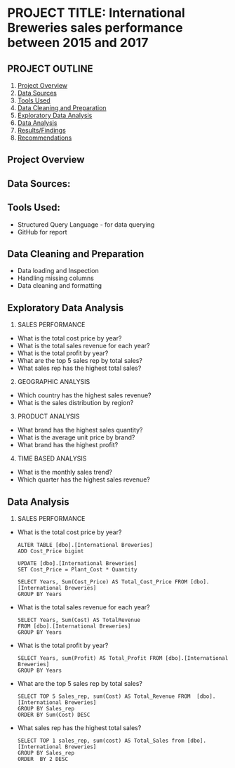 # PROJECT TITLE: International Breweries sales performance between 2015 and 2017
## PROJECT OUTLINE
1.	[Project Overview](#project-overview)
2.	[Data Sources](data-sources)
3.	[Tools Used](tools-used)
4.	[Data Cleaning and Preparation](#data-cleaning-and-preparation)
5.	[Exploratory Data Analysis](#exploratory-data-analysis)
6.	[Data Analysis](#data-analysis)
7.	[Results/Findings](#results/findings)
8.	[Recommendations](#recommendations)

## Project Overview
## Data Sources:
## Tools Used:
- Structured Query Language - for data querying
- GitHub for report

## Data Cleaning and Preparation
- Data loading and Inspection
- Handling missing columns
- Data cleaning and formatting

## Exploratory Data Analysis
1. SALES PERFORMANCE
- What is the total cost price by year?
- What is the total sales revenue for each year?
- What is the total profit by year?
- What are the top 5 sales rep by total sales?
- What sales rep has the highest total sales?

2. GEOGRAPHIC ANALYSIS
- Which country has the highest sales revenue?
- What is the sales distribution by region?

3. PRODUCT ANALYSIS
- What brand has the highest sales quantity?
- What is the average unit price by brand?
- What brand has the highest profit?

4. TIME BASED ANALYSIS
- What is the monthly sales trend?
- Which quarter has the highest sales revenue?

## Data Analysis
1. SALES PERFORMANCE
- What is the total cost price by year?
  ```
  ALTER TABLE [dbo].[International Breweries]
  ADD Cost_Price bigint 

  UPDATE [dbo].[International Breweries]
  SET Cost_Price = Plant_Cost * Quantity

  SELECT Years, Sum(Cost_Price) AS Total_Cost_Price FROM [dbo].[International Breweries]
  GROUP BY Years
  ```
- What is the total sales revenue for each year?
  ```
  SELECT Years, Sum(Cost) AS TotalRevenue 
  FROM [dbo].[International Breweries]
  GROUP BY Years
  ```
- What is the total profit by year?
  ```
  SELECT Years, sum(Profit) AS Total_Profit FROM [dbo].[International Breweries]
  GROUP BY Years
  ```
- What are the top 5 sales rep by total sales?
  ```
  SELECT TOP 5 Sales_rep, sum(Cost) AS Total_Revenue FROM  [dbo].[International Breweries]
  GROUP BY Sales_rep
  ORDER BY Sum(Cost) DESC
  ```
- What sales rep has the highest total sales?
  ```
  SELECT TOP 1 sales_rep, sum(cost) AS Total_Sales from [dbo].[International Breweries]
  GROUP BY Sales_rep
  ORDER  BY 2 DESC
  ```
